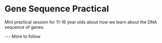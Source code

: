 # Gene Sequence Practical
Mini practical session for 11-16 year olds about how we learn about the DNA sequence of genes.

--- More to follow

